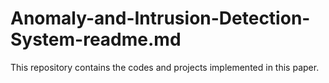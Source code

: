 # Anomaly-and-Intrusion-Detection-System-readme.md
This repository contains the codes and  projects implemented in this paper.
